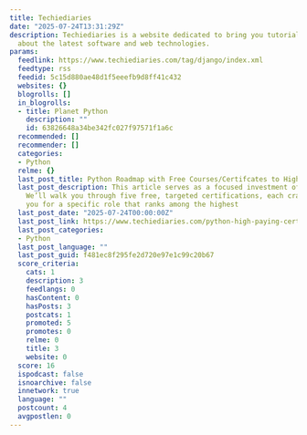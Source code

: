 ```yaml
---
title: Techiediaries
date: "2025-07-24T13:31:29Z"
description: Techiediaries is a website dedicated to bring you tutorials and articles
  about the latest software and web technologies.
params:
  feedlink: https://www.techiediaries.com/tag/django/index.xml
  feedtype: rss
  feedid: 5c15d880ae48d1f5eeefb9d8ff41c432
  websites: {}
  blogrolls: []
  in_blogrolls:
  - title: Planet Python
    description: ""
    id: 63826648a34be342fc027f97571f1a6c
  recommended: []
  recommender: []
  categories:
  - Python
  relme: {}
  last_post_title: Python Roadmap with Free Courses/Certifcates to High-Paying Jobs
  last_post_description: This article serves as a focused investment of your time.
    We’ll walk you through five free, targeted certifications, each crafted to prepare
    you for a specific role that ranks among the highest
  last_post_date: "2025-07-24T00:00:00Z"
  last_post_link: https://www.techiediaries.com/python-high-paying-certifs/
  last_post_categories:
  - Python
  last_post_language: ""
  last_post_guid: f481ec8f295fe2d720e97e1c99c20b67
  score_criteria:
    cats: 1
    description: 3
    feedlangs: 0
    hasContent: 0
    hasPosts: 3
    postcats: 1
    promoted: 5
    promotes: 0
    relme: 0
    title: 3
    website: 0
  score: 16
  ispodcast: false
  isnoarchive: false
  innetwork: true
  language: ""
  postcount: 4
  avgpostlen: 0
---
```

